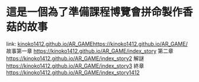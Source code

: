 # 這是一個為了準備課程博覽會拼命製作香菇的故事
link: [kinoko1412.github.io/AR_GAME](https://kinoko1412.github.io/AR_GAME/)https://kinoko1412.github.io/AR_GAME/
故事第一章
https://kinoko1412.github.io/AR_GAME/index_story
第二章
https://kinoko1412.github.io/AR_GAME/index_story2
解謎
https://kinoko1412.github.io/AR_GAME/index_story3
終章
https://kinoko1412.github.io/AR_GAME/index_story1412
